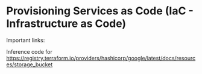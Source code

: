 # Provisioning Services as Code (IaC - Infrastructure as Code)

Important links:

Inference code for https://registry.terraform.io/providers/hashicorp/google/latest/docs/resources/storage_bucket
